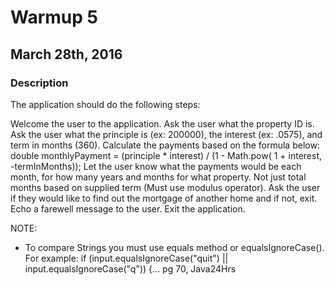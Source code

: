 # Warmup 5

## March 28th, 2016

### Description

The application should do the following steps:

Welcome the user to the application.
Ask the user what the property ID is.
Ask the user what the principle is (ex: 200000), the interest (ex: .0575), and term in months (360).
Calculate the payments based on the formula below:
double monthlyPayment =  (principle * interest) /  (1 - Math.pow( 1 + interest, -termInMonths));
Let the user know what the payments would be each month, for how many years and months for what property. Not just total months based on supplied term (Must use modulus operator).
Ask the user if they would like to find out the mortgage of another home and if not, exit.
Echo a farewell message to the user.
Exit the application.

NOTE: 
* To compare Strings you must use equals method or equalsIgnoreCase(). For example:
if (input.equalsIgnoreCase("quit") || input.equalsIgnoreCase("q")) {... pg 70, Java24Hrs
